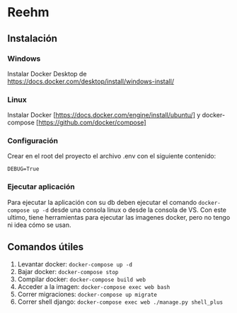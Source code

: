 # Reehm

## Instalación

### Windows

Instalar Docker Desktop de https://docs.docker.com/desktop/install/windows-install/

### Linux

Instalar Docker [https://docs.docker.com/engine/install/ubuntu/] y docker-compose [https://github.com/docker/compose]

### Configuración

Crear en el root del proyecto el archivo .env con el siguiente contenido:

```
DEBUG=True
```

### Ejecutar aplicación

Para ejecutar la aplicación con su db deben ejecutar el comando `docker-compose up -d` desde una consola linux o desde la consola de VS. Con este ultimo, tiene herramientas para ejecutar las imagenes docker, pero no tengo ni idea cómo se usan.

## Comandos útiles

1. Levantar docker: `docker-compose up -d`
1. Bajar docker: `docker-compose stop`
1. Compilar docker: `docker-compose build web`
1. Acceder a la imagen: `docker-compose exec web bash`
1. Correr migraciones: `docker-compose up migrate`
1. Correr shell django: `docker-compose exec web ./manage.py shell_plus`
